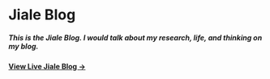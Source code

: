 # Jiale Blog

##### This is the  Jiale Blog. I would talk about my research, life, and thinking on my blog.

#### [View Live Jiale Blog &rarr;](https://shijiale0609.github.io)
